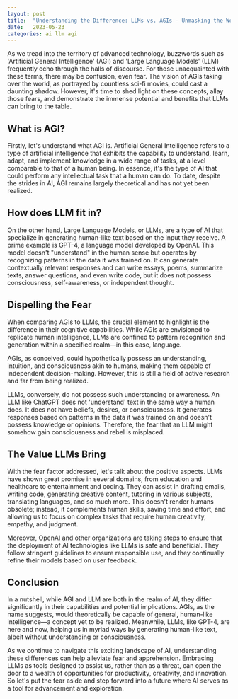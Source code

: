 ```yaml
---
layout: post
title:  "Understanding the Difference: LLMs vs. AGIs - Unmasking the World of Artificial Intelligence"
date:   2023-05-23
categories: ai llm agi
---
```


As we tread into the territory of advanced technology, buzzwords such as 'Artificial General Intelligence' (AGI) and 'Large Language Models' (LLM) frequently echo through the halls of discourse. For those unacquainted with these terms, there may be confusion, even fear. The vision of AGIs taking over the world, as portrayed by countless sci-fi movies, could cast a daunting shadow. However, it's time to shed light on these concepts, allay those fears, and demonstrate the immense potential and benefits that LLMs can bring to the table.

## What is AGI?

Firstly, let's understand what AGI is. Artificial General Intelligence refers to a type of artificial intelligence that exhibits the capability to understand, learn, adapt, and implement knowledge in a wide range of tasks, at a level comparable to that of a human being. In essence, it's the type of AI that could perform any intellectual task that a human can do. To date, despite the strides in AI, AGI remains largely theoretical and has not yet been realized.

## How does LLM fit in?

On the other hand, Large Language Models, or LLMs, are a type of AI that specialize in generating human-like text based on the input they receive. A prime example is GPT-4, a language model developed by OpenAI. This model doesn't "understand" in the human sense but operates by recognizing patterns in the data it was trained on. It can generate contextually relevant responses and can write essays, poems, summarize texts, answer questions, and even write code, but it does not possess consciousness, self-awareness, or independent thought.

## Dispelling the Fear

When comparing AGIs to LLMs, the crucial element to highlight is the difference in their cognitive capabilities. While AGIs are envisioned to replicate human intelligence, LLMs are confined to pattern recognition and generation within a specified realm—in this case, language.

AGIs, as conceived, could hypothetically possess an understanding, intuition, and consciousness akin to humans, making them capable of independent decision-making. However, this is still a field of active research and far from being realized.

LLMs, conversely, do not possess such understanding or awareness. An LLM like ChatGPT does not 'understand' text in the same way a human does. It does not have beliefs, desires, or consciousness. It generates responses based on patterns in the data it was trained on and doesn't possess knowledge or opinions. Therefore, the fear that an LLM might somehow gain consciousness and rebel is misplaced.

## The Value LLMs Bring

With the fear factor addressed, let's talk about the positive aspects. LLMs have shown great promise in several domains, from education and healthcare to entertainment and coding. They can assist in drafting emails, writing code, generating creative content, tutoring in various subjects, translating languages, and so much more. This doesn't render humans obsolete; instead, it complements human skills, saving time and effort, and allowing us to focus on complex tasks that require human creativity, empathy, and judgment.

Moreover, OpenAI and other organizations are taking steps to ensure that the deployment of AI technologies like LLMs is safe and beneficial. They follow stringent guidelines to ensure responsible use, and they continually refine their models based on user feedback.

## Conclusion

In a nutshell, while AGI and LLM are both in the realm of AI, they differ significantly in their capabilities and potential implications. AGIs, as the name suggests, would theoretically be capable of general, human-like intelligence—a concept yet to be realized. Meanwhile, LLMs, like GPT-4, are here and now, helping us in myriad ways by generating human-like text, albeit without understanding or consciousness.

As we continue to navigate this exciting landscape of AI, understanding these differences can help alleviate fear and apprehension. Embracing LLMs as tools designed to assist us, rather than as a threat, can open the door to a wealth of opportunities for productivity, creativity, and innovation. So let's put the fear aside and step forward into a future where AI serves as a tool for advancement and exploration.